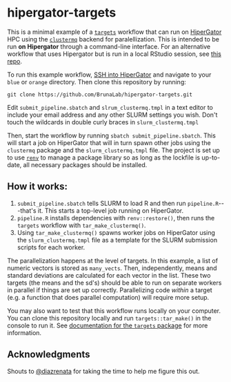 # hipergator-targets

<!-- badges: start -->

<!-- badges: end -->

This is a minimal example of a [`targets`](https://docs.ropensci.org/targets/) workflow that can run on [HiperGator](https://www.rc.ufl.edu/services/hipergator/) HPC using the [`clustermq`](https://mschubert.github.io/clustermq/) backend for paralellization. This is intended to be run **on Hipergator** through a command-line interface. For an alternative workflow that uses Hipergator but is run in a local RStudio session, see [this repo](https://github.com/BrunaLab/hipergator-targets-ssh).

To run this example workflow, [SSH into HiperGator](https://help.rc.ufl.edu/doc/Getting_Started#Connecting_to_HiPerGator) and navigate to your `blue` or `orange` directory.
Then clone this repository by running:

    git clone https://github.com/BrunaLab/hipergator-targets.git

Edit `submit_pipeline.sbatch` and `slrum_clustermq.tmpl` in a text editor to include your email address and any other SLURM settings you wish.  Don't touch the wildcards in double curly braces in `slurm_clustermq.tmpl`

Then, start the workflow by running `sbatch submit_pipeline.sbatch`.
This will start a job on HiperGator that will in turn spawn other jobs using the `clustermq` package and the `slurm_clustermq.tmpl` file.
The project is set up to use [`renv`](https://rstudio.github.io/renv/index.html) to manage a package library so as long as the lockfile is up-to-date, all necessary packages should be installed.

## How it works:

1.  `submit_pipeline.sbatch` tells SLURM to load R and then run `pipeline.R`---that's it. This starts a top-level job running on HiperGator.
2.  `pipeline.R` installs dependencies with `renv::restore()`, then runs the `targets` workflow with `tar_make_clustermq()`.
3.  Using `tar_make_clustermq()` spawns worker jobs on HiperGator using the `slurm_clustermq.tmpl` file as a template for the SLURM submission scripts for each worker.

The parallelization happens at the level of targets.
In this example, a list of numeric vectors is stored as `many_vects`.
Then, independently, means and standard deviations are calculated for each vector in the list.
These two targets (the means and the sd's) should be able to run on separate workers in parallel if things are set up correctly.
Parallelizing code *within* a target (e.g. a function that does parallel computation) will require more setup.

You may also want to test that this workflow runs locally on your computer.
You can clone this repository locally and run `targets::tar_make()` in the console to run it.
See [documentation for the `targets` package](https://books.ropensci.org/targets/) for more information.

## Acknowledgments

Shouts to [\@diazrenata](https://github.com/diazrenata) for taking the time to help me figure this out.
